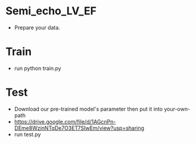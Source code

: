 # Semi_echo_LV_EF

- Prepare your data.


# Train
- run python train.py


# Test
- Download our pre-trained model's parameter then put it into your-own-path
- https://drive.google.com/file/d/1AGcnPn-DEme8WzinNTqDe7O3ET7SIwEm/view?usp=sharing
- run test.py

